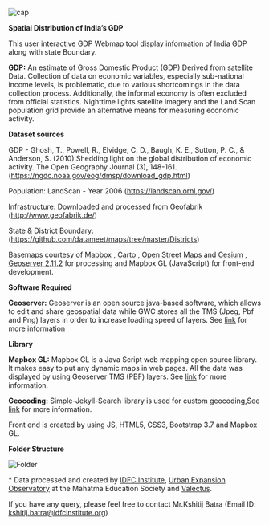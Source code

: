 ![cap](https://github.com/IDFCInstitute/GDP_Data/blob/master/Images/media/c681ae9ead743e139f607ab95a03a1a7.jpg)

**Spatial Distribution of India’s GDP**


This user interactive GDP Webmap tool display information of India GDP along with state Boundary.

**GDP:** An estimate of Gross Domestic Product (GDP) Derived from satellite Data.
Collection of data on economic variables, especially sub-national income levels,
is problematic, due to various shortcomings in the data collection process.
Additionally, the informal economy is often excluded from official statistics.
Nighttime lights satellite imagery and the Land Scan population grid provide an
alternative means for measuring economic activity.

**Dataset sources** 

GDP - Ghosh, T., Powell, R., Elvidge, C. D., Baugh, K. E., Sutton, P. C., & Anderson, S. (2010).Shedding light on the 
global distribution of economic activity. The Open Geography Journal (3), 148-161. (https://ngdc.noaa.gov/eog/dmsp/download_gdp.html)

Population: LandScan - Year 2006 (https://landscan.ornl.gov/)

Infrastructure: Downloaded and processed from Geofabrik (http://www.geofabrik.de/)

State & District Boundary: (https://github.com/datameet/maps/tree/master/Districts)

Basemaps courtesy of [Mapbox](https://www.mapbox.com) , [Carto](https://carto.com/) , [Open Street Maps](https://www.openstreetmap.org) and [Cesium](https://cesiumjs.org/) , [Geoserver 2.11.2](http://geoserver.org/) for processing and Mapbox GL (JavaScript) for front-end development. 

**Software Required**

**Geoserver:** Geoserver is an open source java-based software, which allows to edit
and share geospatial data while GWC stores all the TMS (Jpeg, Pbf and Png)
layers in order to increase loading speed of layers. See [link](http://geoserver.org/) for more information

**Library**

**Mapbox GL:** Mapbox GL is a Java Script web mapping open source library. It makes
easy to put any dynamic maps in web pages. All the data was displayed by using
Geoserver TMS (PBF) layers. See [link](<https://www.mapbox.com/mapbox-gl-js>)
for more information.

**Geocoding:** Simple-Jekyll-Search library is used for custom geocoding,See [link](https://github.com/christian-fei/Simple-Jekyll-Search) for more information.

Front end is created by using JS, HTML5, CSS3, Bootstrap 3.7 and Mapbox GL.

**Folder Structure**

![Folder](https://github.com/IDFCInstitute/GDP_Data/blob/master/Images/GDP.png)

\* Data processed and created by [IDFC Institute](<http://www.idfcinstitute.org/>), [Urban Expansion Observatory](https://uxo.mes.ac.in/)  at the Mahatma Education Society and    [Valectus](https://valectus.com/).

If you have any query, please feel free to contact Mr.Kshitij Batra (Email ID: kshitij.batra@idfcinstitute.org)
